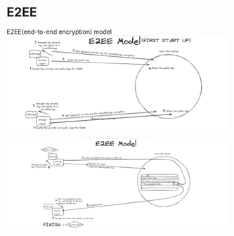 # E2EE
E2EE(end-to-end encryption) model
<img src="https://github.com/LegendMan46/E2EE/blob/main/E2EE_Model(FirstStartUp)_Chat_Cibrx.png">


<img src="https://github.com/LegendMan46/E2EE/blob/main/E2EE_Model_Chat_Cibrx.png">
